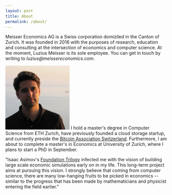 ```yaml
---
layout: post
title: About
permalink: /about/
---
```

<p>Meisser Economics AG is a Swiss corporation domiziled in the Canton of Zurich. It was founded in 2016 with the purposes of research, education and consulting at the intersection of economics and computer science. At the moment, Luzius Meisser is its sole employee. You can get in touch by writing to <em>luzius@meissereconomics.com</em>.</p>

<p><img src="/assets/images/luzius.jpg" alt="" class="image left"> I hold a master's degree in Computer Science from ETH Zurich, have previously founded a cloud storage startup, and currently preside the <a href="http://bitcoinassociation.ch/">Bitcoin Association Switzerland</a>. Furthermore, I am about to complete a master's in Economics at University of Zurich, where I plans to start a PhD in September.</p>

<p>"Isaac Asimov's <a href="https://en.wikipedia.org/wiki/Foundation_series">Foundation Trilogy</a> infected me with the vision of building large scale economic simulations early on in my life. This long-term project aims at pursuing this vision. I strongly believe that coming from computer science, there are many low-hanging fruits to be picked in economics -- similar to the progress that has been made by mathematicians and physicist entering the field earlier."</p>
